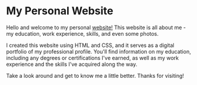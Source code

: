 # My Personal Website
Hello and welcome to my personal [website!](https://benartzi4.github.io/My-Site/) This website is all about me - my education, work experience, skills, and even some photos.

I created this website using HTML and CSS, and it serves as a digital portfolio of my professional profile. You'll find information on my education, including any degrees or certifications I've earned, as well as my work experience and the skills I've acquired along the way.

Take a look around and get to know me a little better. Thanks for visiting!
